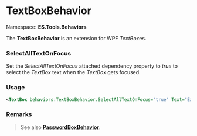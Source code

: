 # TextBoxBehavior

Namespace: **ES.Tools.Behaviors**

The **TextBoxBehavior** is an extension for WPF *TextBox*es.

### SelectAllTextOnFocus

Set the *SelectAllTextOnFocus* attached dependency property to *true* to select the *TextBox* text when the *TextBox* gets focused.

### Usage

``` XML
<TextBox behaviors:TextBoxBehavior.SelectAllTextOnFocus="true" Text="Example" />
```

### Remarks

> See also [**PasswordBoxBehavior**](PasswordBoxBehavior).